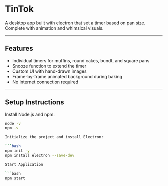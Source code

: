 # TinTok
A desktop app built with electron that set a timer based on pan size. Complete with animation and whimsical visuals.

---

## Features

- Individual timers for muffins, round cakes, bundt, and square pans
- Snooze function to extend the timer
- Custom UI with hand-drawn images
- Frame-by-frame animated background during baking
- No internet connection required

---

## Setup Instructions


Install Node.js and npm:

```bash
node -v
npm -v

Initialize the project and install Electron:

```bash
npm init -y
npm install electron --save-dev

Start Application

```bash
npm start
